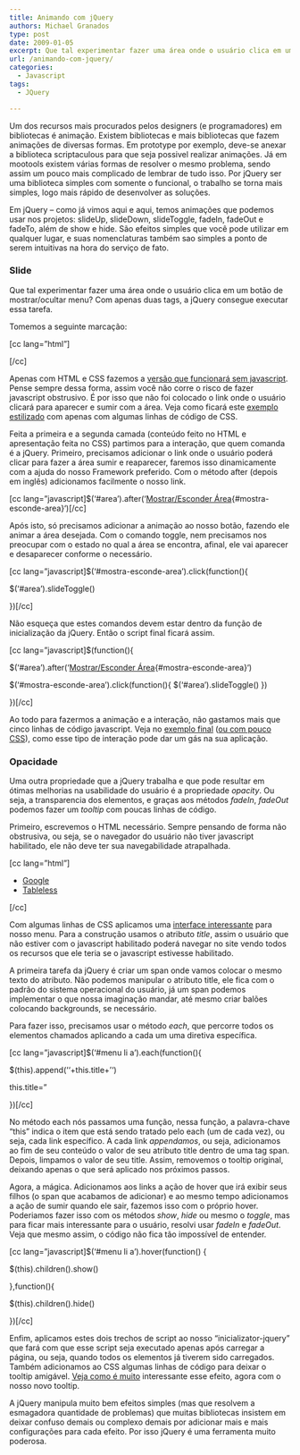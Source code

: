 ```yaml
---
title: Animando com jQuery
authors: Michael Granados
type: post
date: 2009-01-05
excerpt: Que tal experimentar fazer uma área onde o usuário clica em um botão de mostrar/ocultar menu?
url: /animando-com-jquery/
categories:
  - Javascript
tags:
  - JQuery

---
```

Um dos recursos mais procurados pelos designers (e programadores) em bibliotecas é animação. Existem bibliotecas e mais bibliotecas que fazem animações de diversas formas. Em prototype por exemplo, deve-se anexar a biblioteca scriptaculous para que seja possivel realizar animações. Já em mootools existem várias formas de resolver o mesmo problema, sendo assim um pouco mais complicado de lembrar de tudo isso. Por jQuery ser uma biblioteca simples com somente o funcional, o trabalho se torna mais simples, logo mais rápido de desenvolver as soluções.

Em jQuery &#8211; como já vimos aqui e aqui, temos animações que podemos usar nos projetos: slideUp, slideDown, slideToggle, fadeIn, fadeOut e fadeTo, além de show e hide. São efeitos simples que você pode utilizar em qualquer lugar, e suas nomenclaturas também sao simples a ponto de serem intuitivas na hora do serviço de fato.

### Slide

Que tal experimentar fazer uma área onde o usuário clica em um botão de mostrar/ocultar menu? Com apenas duas tags, a jQuery consegue executar essa tarefa.

Tomemos a seguinte marcação:

[cc lang=&#8221;html&#8221;]

<div>
  <!--
Aqui vem a área, que você pode manipulá-la como quiser,
experimente um formulário de login ou um menu inline ou uma
bela imagem.
-->
</div>

[/cc]

Apenas com HTML e CSS fazemos a [versão que funcionará sem javascript][1]. Pense sempre dessa forma, assim você não corre o risco de fazer javascript obstrusivo. É por isso que não foi colocado o link onde o usuário clicará para aparecer e sumir com a área. Veja como ficará este [exemplo estilizado][2] com apenas com algumas linhas de código de CSS.

Feita a primeira e a segunda camada (conteúdo feito no HTML e apresentação feita no CSS) partimos para a interação, que quem comanda é a jQuery. Primeiro, precisamos adicionar o link onde o usuário poderá clicar para fazer a área sumir e reaparecer, faremos isso dinamicamente com a ajuda do nosso Framework preferido. Com o método after (depois em inglês) adicionamos facilmente o nosso link.

[cc lang=&#8221;javascript]$(&#8216;#area&#8217;).after(&#8216;[Mostrar/Esconder Área][3]{#mostra-esconde-area}&#8216;)[/cc]

Após isto, só precisamos adicionar a animação ao nosso botão, fazendo ele animar a área desejada. Com o comando toggle, nem precisamos nos preocupar com o estado no qual a área se encontra, afinal, ele vai aparecer e desaparecer conforme o necessário.

[cc lang=&#8221;javascript]$(&#8216;#mostra-esconde-area&#8217;).click(function(){
  
$(&#8216;#area&#8217;).slideToggle()
  
})[/cc]

Não esqueça que estes comandos devem estar dentro da função de inicialização da jQuery. Então o script final ficará assim.

[cc lang=&#8221;javascript]$(function(){
  
$(&#8216;#area&#8217;).after(&#8216;[Mostrar/Esconder Área][3]{#mostra-esconde-area}&#8216;)
  
$(&#8216;#mostra-esconde-area&#8217;).click(function(){ $(&#8216;#area&#8217;).slideToggle() })
  
})[/cc]

Ao todo para fazermos a animação e a interação, não gastamos mais que cinco linhas de código javascript. Veja no [exemplo final][4] ([ou com pouco CSS][5]), como esse tipo de interação pode dar um gás na sua aplicação.

### Opacidade

Uma outra propriedade que a jQuery trabalha e que pode resultar em ótimas melhorias na usabilidade do usuário é a propriedade _opacity_. Ou seja, a transparencia dos elementos, e graças aos métodos _fadeIn_, _fadeOut_ podemos fazer um _tooltip_ com poucas linhas de código.

Primeiro, escrevemos o HTML necessário. Sempre pensando de forma não obstrusiva, ou seja, se o navegador do usuário não tiver javascript habilitado, ele não deve ter sua navegabilidade atrapalhada.

[cc lang=&#8221;html&#8221;]

  * [Google][6]
  * [Tableless][7]

[/cc]

Com algumas linhas de CSS aplicamos uma [interface interessante][8] para nosso menu. Para a construção usamos o atributo _title_, assim o usuário que não estiver com o javascript habilitado poderá navegar no site vendo todos os recursos que ele teria se o javascript estivesse habilitado.

A primeira tarefa da jQuery é criar um span onde vamos colocar o mesmo texto do atributo. Não podemos manipular o atributo title, ele fica com o padrão do sistema operacional do usuário, já um span podemos implementar o que nossa imaginação mandar, até mesmo criar balões colocando backgrounds, se necessário.

Para fazer isso, precisamos usar o método _each_, que percorre todos os elementos chamados aplicando a cada um uma diretiva específica.

[cc lang=&#8221;javascript]$(&#8216;#menu li a&#8217;).each(function(){
    
$(this).append(&#8216;<span>&#8216;+this.title+&#8217;</span>&#8216;)
    
this.title=&#8221;
  
})[/cc]

No método each nós passamos uma função, nessa função, a palavra-chave &#8220;this&#8221; indica o item que está sendo tratado pelo each (um de cada vez), ou seja, cada link específico. A cada link _appendamos_, ou seja, adicionamos ao fim de seu conteúdo o valor de seu atributo title dentro de uma tag span. Depois, limpamos o valor de seu title. Assim, removemos o tooltip original, deixando apenas o que será aplicado nos próximos passos.

Agora, a mágica. Adicionamos aos links a ação de hover que irá exibir seus filhos (o span que acabamos de adicionar) e ao mesmo tempo adicionamos a ação de sumir quando ele sair, fazemos isso com o próprio hover. Poderiamos fazer isso com os métodos _show_, _hide_ ou mesmo o _toggle_, mas para ficar mais interessante para o usuário, resolvi usar _fadeIn_ e _fadeOut_. Veja que mesmo assim, o código não fica tão impossível de entender.

[cc lang=&#8221;javascript]$(&#8216;#menu li a&#8217;).hover(function() {
    
$(this).children().show()
  
},function(){
    
$(this).children().hide()
  
})[/cc]

Enfim, aplicamos estes dois trechos de script ao nosso &#8220;inicializator-jquery&#8221; que fará com que esse script seja executado apenas após carregar a página, ou seja, quando todos os elementos já tiverem sido carregados. Também adicionamos ao CSS algumas linhas de código para deixar o tooltip amigável. [Veja como é muito][9] interessante esse efeito, agora com o nosso novo tooltip.

A jQuery manipula muito bem efeitos simples (mas que resolvem a esmagadora quantidade de problemas) que muitas bibliotecas insistem em deixar confuso demais ou complexo demais por adicionar mais e mais configurações para cada efeito. Por isso jQuery é uma ferramenta muito poderosa.

 [1]: https://dgmike.com.br/tableless/jquery/caixa-de-ferramentas-simples.html
 [2]: https://dgmike.com.br/tableless/jquery/caixa-de-ferramentas.html
 [3]: #area "Mostrar/Esconder Área"
 [4]: https://dgmike.com.br/tableless/jquery/caixa-de-ferramentas-animado.html
 [5]: https://dgmike.com.br/tableless/jquery/caixa-de-ferramentas-simples-animado.html
 [6]: google.com "Encontre o que você procura"
 [7]: tableless.com.br "Webstandards com Feijão e Farofa"
 [8]: https://dgmike.com.br/tableless/jquery/tooltip-simples.html
 [9]: https://dgmike.com.br/tableless/jquery/tooltip-simples-animado.html "Tooltip simples animado com JQuery"